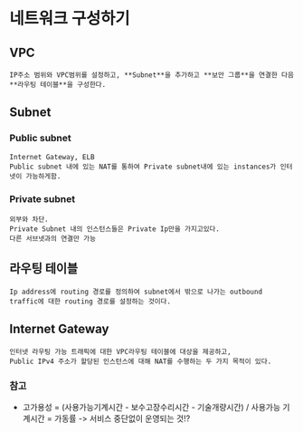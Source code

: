 # 네트워크 구성하기

## VPC
    IP주소 범위와 VPC범위를 설정하고, **Subnet**을 추가하고 **보안 그룹**을 연결한 다음
    **라우팅 테이블**을 구성한다.

## Subnet
### Public subnet
    Internet Gateway, ELB
    Public subnet 내에 있는 NAT를 통하여 Private subnet내에 있는 instances가 인터넷이 가능하게함.
    
### Private subnet
    외부와 차단.
    Private Subnet 내의 인스턴스들은 Private Ip만을 가지고있다.
    다른 서브넷과의 연결만 가능

## 라우팅 테이블
    Ip address에 routing 경로를 정의하여 subnet에서 밖으로 나가는 outbound traffic에 대한 routing 경로를 설정하는 것이다.

## Internet Gateway
    인터넷 라우팅 가능 트래픽에 대한 VPC라우팅 테이블에 대상을 제공하고,
    Public IPv4 주소가 할당된 인스턴스에 대해 NAT를 수행하는 두 가지 목적이 있다.
    

### 참고
* 고가용성 = (사용가능기계시간 - 보수고장수리시간 - 기술개량시간) / 사용가능 기계시간 = 가동률 -> 서비스 중단없이 운영되는 것!?